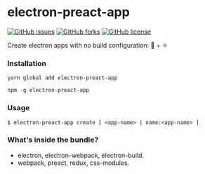 # electron-preact-app
[![GitHub issues](https://img.shields.io/github/issues/btzr-io/electron-preact-app.svg?style=for-the-badge)](https://github.com/btzr-io/electron-preact-app/issues)
[![GitHub forks](https://img.shields.io/github/forks/btzr-io/electron-preact-app.svg?style=for-the-badge)](https://github.com/btzr-io/electron-preact-app/network)
[![GitHub license](https://img.shields.io/github/license/btzr-io/electron-preact-app.svg?style=for-the-badge)](https://github.com/btzr-io/electron-preact-app/blob/master/LICENSE)

Create electron apps with no build configuration:  :rocket: +  :atom_symbol:

### Installation

```Shell
yarn global add electron-preact-app
```
```Shell
npm -g electron-preact-app
```

### Usage

```Shell
$ electron-preact-app create [ <app-name> | name:<app-name> ]
```

### What's inside the bundle?

* electron, electron-webpack, electron-build.
* webpack, preact, redux, css-modules.
